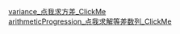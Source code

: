 <a href="https://txmorningstar.github.io/myProject/variance.html">variance_点我求方差_ClickMe</a><br/>
<a href="https://txmorningstar.github.io/myProject/arithmeticProgression.html">arithmeticProgression_点我求解等差数列_ClickMe</a><br/>
